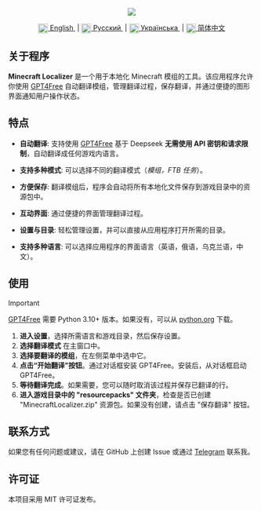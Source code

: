 <p align="center">
  <img src="https://github.com/user-attachments/assets/70cb660d-a150-4290-9885-98c08bd1bd1b">
</p>

<div align="center">
  <a href="README.md">
    <img align="center" src="https://github.com/user-attachments/assets/2c44b2ac-25b8-466c-855e-9662a47752cf" width="20">
    English
  </a> &nbsp;|
  <a href="README.ru.md">
    <img align="center" src="https://github.com/user-attachments/assets/bdf8afb3-d027-4a28-8f0c-3ee25fcedd56" width="20">
    Русский
  </a> &nbsp;|
  <a href="README.uk.md">
    <img align="center" src="https://github.com/user-attachments/assets/6734f63d-1d28-46ce-9732-790055d5a54a" width="20">
    Українська
  </a> &nbsp;| 
  <a href="README.zh.md">
    <img align="center" src="https://github.com/user-attachments/assets/86d69702-c489-44c1-902a-520b43a92853" width="20">
    简体中文
  </a>
</div>

## 关于程序
**Minecraft Localizer** 是一个用于本地化 Minecraft 模组的工具。该应用程序允许你使用 [GPT4Free](https://github.com/xtekky/gpt4free/) 自动翻译模组，管理翻译过程，保存翻译，并通过便捷的图形界面通知用户操作状态。

## 特点
- **自动翻译**: 支持使用 [GPT4Free](https://github.com/xtekky/gpt4free/) 基于 Deepseek **无需使用 API 密钥和请求限制**，自动翻译成任何游戏内语言。

- **支持多种模式**: 可以选择不同的翻译模式（*模组，FTB 任务*）。

- **方便保存**: 翻译模组后，程序会自动将所有本地化文件保存到游戏目录中的资源包中。

- **互动界面**: 通过便捷的界面管理翻译过程。

- **设置与目录**: 轻松管理设置，并可以直接从应用程序打开所需的目录。

- **支持多种语言**: 可以选择应用程序的界面语言（英语，俄语，乌克兰语，中文）。

## 使用
> [!IMPORTANT]
> [GPT4Free](https://github.com/xtekky/gpt4free/) 需要 Python 3.10+ 版本。如果没有，可以从 [python.org](https://www.python.org/downloads/) 下载。

1. **进入设置**，选择所需语言和游戏目录，然后保存设置。
2. **选择翻译模式** 在主窗口中。
3. **选择要翻译的模组**，在左侧菜单中选中它。
4. **点击“开始翻译”按钮**。通过对话框安装 GPT4Free。安装后，从对话框启动 GPT4Free。
5. **等待翻译完成**。如果需要，您可以随时取消该过程并保存已翻译的行。
6. **进入游戏目录中的 "resourcepacks" 文件夹**，检查是否已创建 "MinecraftLocalizer.zip" 资源包。如果没有创建，请点击 "保存翻译" 按钮。

## 联系方式
如果您有任何问题或建议，请在 GitHub 上创建 Issue 或通过 [Telegram](https://t.me/AlexBetekhtin) 联系我。

## 许可证
本项目采用 MIT 许可证发布。

